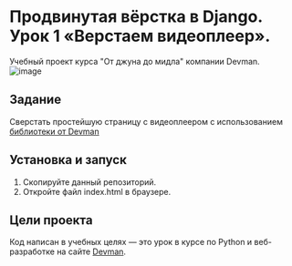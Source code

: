 # Продвинутая вёрстка в Django. Урок 1 «Верстаем видеоплеер».

Учебный проект курса "От джуна до мидла" компании Devman.  
![image](https://dvmn.org/media/21.png)

## Задание

Сверстать простейшую страницу с видеоплеером с использованием [библиотеки от Devman](https://github.com/devmanorg/video-player-jslib)  

## Установка и запуск

1. Скопируйте данный репозиторий.
2. Откройте файл  index.html в браузере.  

## Цели проекта

Код написан в учебных целях — это урок в курсе по Python и веб-разработке на сайте [Devman](https://dvmn.org).